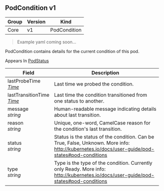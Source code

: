 ## PodCondition v1

Group        | Version     | Kind
------------ | ---------- | -----------
Core | v1 | PodCondition

> Example yaml coming soon...



PodCondition contains details for the current condition of this pod.

<aside class="notice">
Appears In  <a href="#podstatus-v1">PodStatus</a> </aside>

Field        | Description
------------ | -----------
lastProbeTime <br /> *[Time](#time-unversioned)* | Last time we probed the condition.
lastTransitionTime <br /> *[Time](#time-unversioned)* | Last time the condition transitioned from one status to another.
message <br /> *string* | Human-readable message indicating details about last transition.
reason <br /> *string* | Unique, one-word, CamelCase reason for the condition's last transition.
status <br /> *string* | Status is the status of the condition. Can be True, False, Unknown. More info: http://kubernetes.io/docs/user-guide/pod-states#pod-conditions
type <br /> *string* | Type is the type of the condition. Currently only Ready. More info: http://kubernetes.io/docs/user-guide/pod-states#pod-conditions

